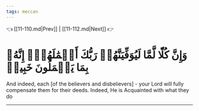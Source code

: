 ```yaml
---
tags: meccan
---
```


👈 [[11-110.md|Prev]] | [[11-112.md|Next]] 👉

# وَإِنَّ كُلّٗا لَّمَّا لَيُوَفِّيَنَّهُمۡ رَبُّكَ أَعۡمَٰلَهُمۡۚ إِنَّهُۥ بِمَا يَعۡمَلُونَ خَبِيرٞ

And indeed, each [of the believers and disbelievers] - your Lord will fully compensate them for their deeds. Indeed, He is Acquainted with what they do

---

